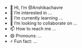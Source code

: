 - 👋 Hi, I’m @Anshikachavre
- 👀 I’m interested in ...
- 🌱 I’m currently learning ...
- 💞️ I’m looking to collaborate on ...
- 📫 How to reach me ...
- 😄 Pronouns: ...
- ⚡ Fun fact: ...

<!---
Anshikachavre/Anshikachavre is a ✨ special ✨ repository because its `README.md` (this file) appears on your GitHub profile.
You can click the Preview link to take a look at your changes.
--->
